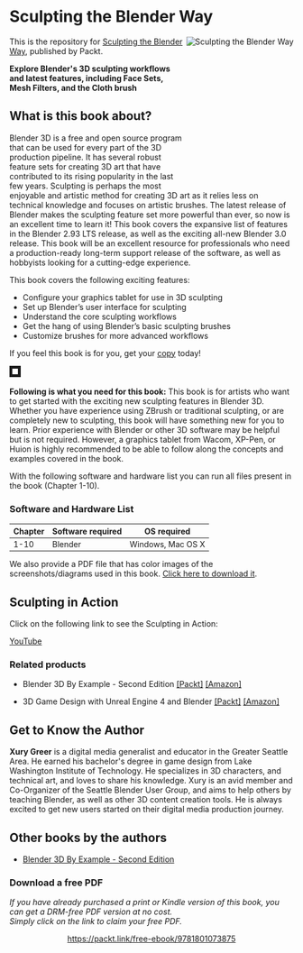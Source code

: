 


# Sculpting the Blender Way

<a href="https://www.packtpub.com/product/sculpting-the-blender-way/9781801073875"><img src="https://static.packt-cdn.com/products/9781801073875/cover/smaller" alt="Sculpting the Blender Way" height="256px" align="right"></a>

This is the repository for [Sculpting the Blender Way](https://www.packtpub.com/product/sculpting-the-blender-way/9781801073875), published by Packt.

**Explore Blender's 3D sculpting workflows and latest features, including Face Sets, Mesh Filters, and the Cloth brush**

## What is this book about?
Blender 3D is a free and open source program that can be used for every part of the 3D production pipeline. It has several robust feature sets for creating 3D art that have contributed to its rising popularity in the last few years. Sculpting is perhaps the most enjoyable and artistic method for creating 3D art as it relies less on technical knowledge and focuses on artistic brushes. The latest release of Blender makes the sculpting feature set more powerful than ever, so now is an excellent time to learn it! This book covers the expansive list of features in the Blender 2.93 LTS release, as well as the exciting all-new Blender 3.0 release. This book will be an excellent resource for professionals who need a production-ready long-term support release of the software, as well as hobbyists looking for a cutting-edge experience.

This book covers the following exciting features: 
* Configure your graphics tablet for use in 3D sculpting
* Set up Blender’s user interface for sculpting
* Understand the core sculpting workflows
* Get the hang of using Blender’s basic sculpting brushes
* Customize brushes for more advanced workflows

If you feel this book is for you, get your [copy](https://www.amazon.com/dp/1801073872) today!

<a href="https://www.packtpub.com/?utm_source=github&utm_medium=banner&utm_campaign=GitHubBanner"><img src="https://raw.githubusercontent.com/PacktPublishing/GitHub/master/GitHub.png" 
alt="https://www.packtpub.com/" border="5" /></a>


**Following is what you need for this book:**
This book is for artists who want to get started with the exciting new sculpting features in Blender 3D. Whether you have experience using ZBrush or traditional sculpting, or are completely new to sculpting, this book will have something new for you to learn. Prior experience with Blender or other 3D software may be helpful but is not required. However, a graphics tablet from Wacom, XP-Pen, or Huion is highly recommended to be able to follow along the concepts and examples covered in the book.

With the following software and hardware list you can run all files present in the book (Chapter 1-10).

### Software and Hardware List

| Chapter  | Software required                   | OS required                        |
| -------- | ------------------------------------| -----------------------------------|
| 1-10       | Blender                           | Windows, Mac OS X |


We also provide a PDF file that has color images of the screenshots/diagrams used in this book. [Click here to download it](https://static.packt-cdn.com/downloads/9781801073875_ColorImages.pdf).

## Sculpting in Action

Click on the following link to see the Sculpting in Action:

[YouTube]( https://bit.ly/3IyA20X)

### Related products <Other books you may enjoy>
* Blender 3D By Example - Second Edition [[Packt]](https://www.packtpub.com/free-ebook/blender-3d-by-example-second-edition/9781789612561) [[Amazon]](https://www.amazon.com/dp/178961256X)

* 3D Game Design with Unreal Engine 4 and Blender [[Packt]](https://www.packtpub.com/product/3d-game-design-with-unreal-engine-4-and-blender/9781785881466) [[Amazon]](https://www.amazon.com/dp/1785881469)

## Get to Know the Author
**Xury Greer**
is a digital media generalist and educator in the Greater Seattle Area. He earned his bachelor's degree in game design from Lake Washington Institute of Technology. He specializes in 3D characters, and technical art, and loves to share his knowledge. Xury is an avid member and Co-Organizer of the Seattle Blender User Group, and aims to help others by teaching Blender, as well as other 3D content creation tools. He is always excited to get new users started on their digital media production journey.

## Other books by the authors
* [Blender 3D By Example - Second Edition](https://www.packtpub.com/free-ebook/blender-3d-by-example-second-edition/9781789612561)

### Download a free PDF

 <i>If you have already purchased a print or Kindle version of this book, you can get a DRM-free PDF version at no cost.<br>Simply click on the link to claim your free PDF.</i>
<p align="center"> <a href="https://packt.link/free-ebook/9781801073875">https://packt.link/free-ebook/9781801073875 </a> </p>